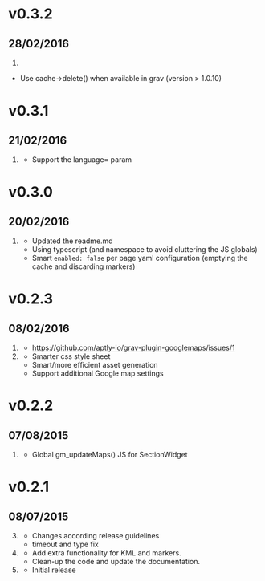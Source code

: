 # v0.3.2
## 28/02/2016

1. [](#improved)
  * Use cache->delete() when available in grav (version > 1.0.10)


# v0.3.1
## 21/02/2016

1. [](#improved)
    * Support the language= param


# v0.3.0
## 20/02/2016

1. [](#improved)
    * Updated the readme.md
    * Using typescript (and namespace to avoid cluttering the JS globals)
    * Smart `enabled: false` per page yaml configuration (emptying the cache and discarding markers)


# v0.2.3
## 08/02/2016

1. [](#bugfix)
    * https://github.com/aptly-io/grav-plugin-googlemaps/issues/1
1. [](#improved)
    * Smarter css style sheet
    * Smart/more efficient asset generation
    * Support additional Google map settings


# v0.2.2
## 07/08/2015

1. [](#bugfix)
    * Global gm_updateMaps() JS for SectionWidget

# v0.2.1
## 08/07/2015

3. [](#bugfix)
    * Changes according release guidelines
    * timeout and type fix
2. [](#new)
    * Add extra functionality for KML and markers.
    * Clean-up the code and update the documentation.
1. [](#new)
    * Initial release

